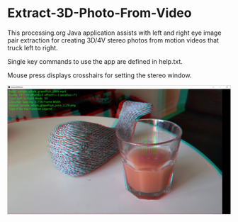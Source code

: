# Extract-3D-Photo-From-Video
 This processing.org Java application assists with left and right eye image pair extraction for creating 3D/4V stereo photos from motion videos that truck left to right.
 
 Single key commands to use the app are defined in help.txt.

Mouse press displays crosshairs for setting the stereo window. 

![Analog screenshot](screenshots/screenshot_anaglyph.jpg)

